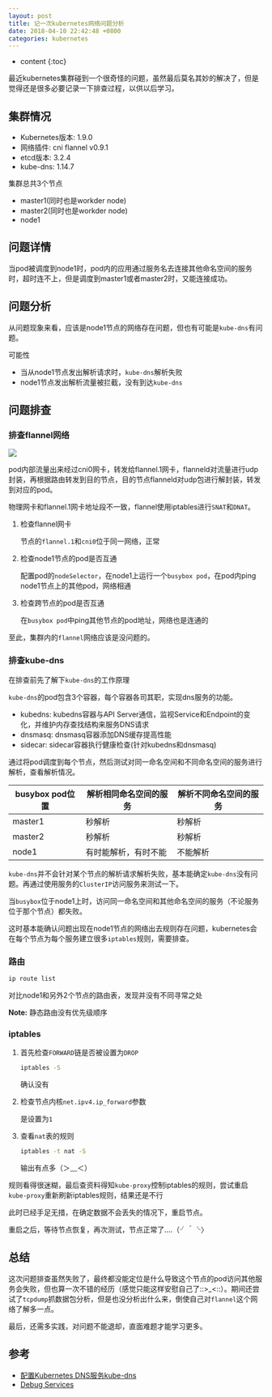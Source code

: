 ```yaml
---
layout: post
title: 记一次kubernetes网络问题分析
date: 2018-04-10 22:42:48 +0800
categories: kubernetes
---
```


* content
{:toc}


最近kubernetes集群碰到一个很奇怪的问题，虽然最后莫名其妙的解决了，但是觉得还是很多必要记录一下排查过程，以供以后学习。



## 集群情况


- Kubernetes版本: 1.9.0
- 网络插件: cni flannel v0.9.1
- etcd版本: 3.2.4
- kube-dns: 1.14.7

集群总共3个节点

- master1(同时也是workder node)
- master2(同时也是workder node)
- node1

## 问题详情

当pod被调度到node1时，pod内的应用通过服务名去连接其他命名空间的服务时，超时连不上，但是调度到master1或者master2时，又能连接成功。

## 问题分析

从问题现象来看，应该是node1节点的网络存在问题，但也有可能是`kube-dns`有问题。

可能性

- 当从node1节点发出解析请求时，`kube-dns`解析失败
- node1节点发出解析流量被拦截，没有到达`kube-dns`

## 问题排查

### 排查flannel网络

![](https://ws1.sinaimg.cn/large/9bbe7ebdgy1fq7y3q2otzj20ve0lnwga.jpg)

pod内部流量出来经过cni0网卡，转发给flannel.1网卡，flanneld对流量进行udp封装，再根据路由转发到目的节点，目的节点flanneld对udp包进行解封装，转发到对应的pod。

物理网卡和flannel.1网卡地址段不一致，flannel使用iptables进行`SNAT`和`DNAT`。

1. 检查flannel网卡

    节点的`flannel.1`和`cni0`位于同一网络，正常

1. 检查node1节点的pod是否互通

    配置pod的`nodeSelector`，在node1上运行一个`busybox pod`，在pod内ping node1节点上的其他pod，网络相通

1. 检查跨节点的pod是否互通

    在`busybox pod`中ping其他节点的pod地址，网络也是连通的
    
至此，集群内的`flannel`网络应该是没问题的。

### 排查kube-dns

在排查前先了解下`kube-dns`的工作原理

`kube-dns`的pod包含3个容器，每个容器各司其职，实现dns服务的功能。

- kubedns: kubedns容器与API Server通信，监视Service和Endpoint的变化，并维护内存查找结构来服务DNS请求
- dnsmasq: dnsmasq容器添加DNS缓存提高性能
- sidecar: sidecar容器执行健康检查(针对kubedns和dnsmasq)

通过将pod调度到每个节点，然后测试对同一命名空间和不同命名空间的服务进行解析，查看解析情况。

|busybox pod位置|解析相同命名空间的服务|解析不同命名空间的服务|
|---|---|---|
|master1|秒解析|秒解析|
|master2|秒解析|秒解析|
|node1|有时能解析，有时不能|不能解析|

`kube-dns`并不会针对某个节点的解析请求解析失败，基本能确定`kube-dns`没有问题。再通过使用服务的`ClusterIP`访问服务来测试一下。

当`busybox`位于node1上时，访问同一命名空间和其他命名空间的服务（不论服务位于那个节点）都失败。

这时基本能确认问题出现在node1节点的网络出去规则存在问题，kubernetes会在每个节点为每个服务建立很多`iptables`规则，需要排查。

### 路由

```bash
ip route list
```

对比node1和另外2个节点的路由表，发现并没有不同寻常之处

**Note:** 静态路由没有优先级顺序

### iptables

1. 首先检查`FORWARD`链是否被设置为`DROP`

    ```bash
    iptables -S
    ```

    确认没有

1. 检查节点内核`net.ipv4.ip_forward`参数

    是设置为`1`

1. 查看`nat`表的规则

    ```bash
    iptables -t nat -S
    ```

    输出有点多（＞﹏＜）

规则看得很迷糊，最后查资料得知`kube-proxy`控制iptables的规则，尝试重启`kube-proxy`重新刷新iptables规则，结果还是不行

此时已经手足无措，在确定数据不会丢失的情况下，重启节点。

重启之后，等待节点恢复，再次测试，节点正常了....（╯＾╰〉

## 总结

这次问题排查虽然失败了，最终都没能定位是什么导致这个节点的pod访问其他服务会失败，但也算一次不错的经历（感觉只能这样安慰自己了::>_<::）。期间还尝试了`tcpdump`抓数据包分析，但是也没分析出什么来，倒使自己对`flannel`这个网络了解多一点。

最后，还需多实践，对问题不能退却，直面难题才能学习更多。

## 参考

- [配置Kubernetes DNS服务kube-dns
](https://jimmysong.io/posts/configuring-kubernetes-kube-dns/)
- [Debug Services](https://kubernetes.io/docs/tasks/debug-application-cluster/debug-service/#is-kube-proxy-running)